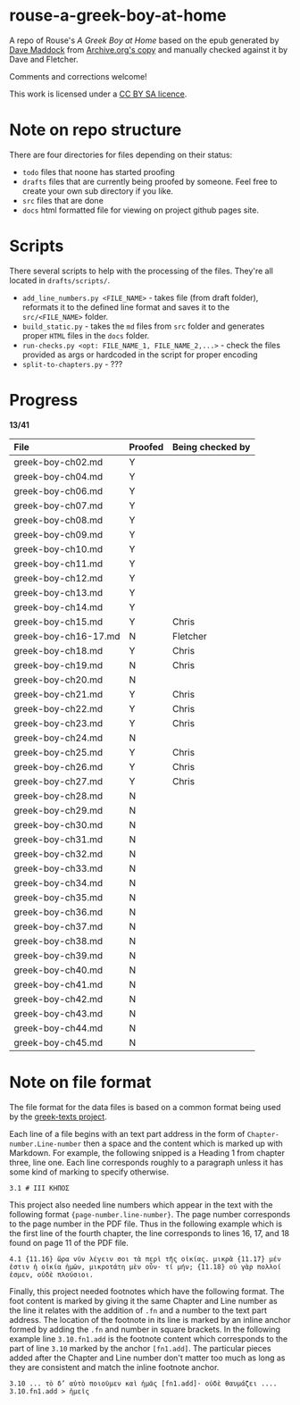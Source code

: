# rouse-a-greek-boy-at-home

A repo of Rouse's *A Greek Boy at Home* based on the epub generated by [Dave Maddock](https://github.com/dmaddock1) from [Archive.org's copy](https://archive.org/details/greekboyathomest01rousuoft) and manually checked against it by  Dave and Fletcher.

Comments and corrections welcome!

This work is licensed under a [CC BY SA licence](https://creativecommons.org/licenses/by-sa/4.0/).



# Note on repo structure

There are four directories for files depending on their status:

* `todo` files that noone has started proofing
* `drafts` files that are currently being proofed by someone. Feel free to create your own sub directory if you like.
* `src` files that are done
* `docs` html formatted file for viewing on project github pages site.

# Scripts
There several scripts to help with the processing of the files. They're all located in `drafts/scripts/`.
* `add_line_numbers.py <FILE_NAME>` - takes file (from draft folder), reformats it to the defined line format and saves it to the `src/<FILE_NAME>` folder.
* `build_static.py` - takes the `md` files from `src` folder and generates proper `HTML` files in the `docs` folder.
* `run-checks.py <opt: FILE_NAME_1, FILE_NAME_2,...>` - check the files provided as args or hardcoded in the script for proper encoding
* `split-to-chapters.py` - ???

# Progress

**13/41**

| File | Proofed | Being checked by |
|:--- |:--- |:---|
| greek-boy-ch02.md | Y |  |
| greek-boy-ch04.md | Y |  |
| greek-boy-ch06.md | Y |  |
| greek-boy-ch07.md | Y |  |
| greek-boy-ch08.md | Y |  |
| greek-boy-ch09.md | Y |  |
| greek-boy-ch10.md | Y |  |
| greek-boy-ch11.md | Y |  |
| greek-boy-ch12.md | Y |  |
| greek-boy-ch13.md | Y |  |
| greek-boy-ch14.md | Y |  |
| greek-boy-ch15.md | Y | Chris |
| greek-boy-ch16-17.md | N | Fletcher |
| greek-boy-ch18.md | Y | Chris |
| greek-boy-ch19.md | N | Chris |
| greek-boy-ch20.md | N |  |
| greek-boy-ch21.md | Y | Chris |
| greek-boy-ch22.md | Y | Chris |
| greek-boy-ch23.md | Y | Chris |
| greek-boy-ch24.md | N |  |
| greek-boy-ch25.md | Y | Chris |
| greek-boy-ch26.md | Y | Chris |
| greek-boy-ch27.md | Y | Chris |
| greek-boy-ch28.md | N |  |
| greek-boy-ch29.md | N |  |
| greek-boy-ch30.md | N |  |
| greek-boy-ch31.md | N |  |
| greek-boy-ch32.md | N |  |
| greek-boy-ch33.md | N |  |
| greek-boy-ch34.md | N |  |
| greek-boy-ch35.md | N |  |
| greek-boy-ch36.md | N |  |
| greek-boy-ch37.md | N |  |
| greek-boy-ch38.md | N |  |
| greek-boy-ch39.md | N |  |
| greek-boy-ch40.md | N |  |
| greek-boy-ch41.md | N |  |
| greek-boy-ch42.md | N |  |
| greek-boy-ch43.md | N |  |
| greek-boy-ch44.md | N |  |
| greek-boy-ch45.md | N |  |

# Note on file format

The file format for the data files is based on a common format being used by the [greek-texts project](https://jtauber.github.io/greek-texts/).

Each line of a file begins with an text part address in the form of `Chapter-number.Line-number` then a space and the content which is marked up with Markdown. For example, the following snipped is a Heading 1 from chapter three, line one. Each line corresponds roughly to a paragraph unless it has some kind of marking to specify otherwise.

```
3.1 # III ΚΗΠΟΣ
```

This project also needed line numbers which appear in the text with the following format `{page-number.line-number}`. The page number corresponds to the page number in the PDF file. Thus in the following example which is the first line of the fourth chapter, the line corresponds to lines 16, 17, and 18 found on page 11 of the PDF file.

```
4.1 {11.16} ὥρα νῦν λέγειν σοι τὰ περὶ τῆς οἰκίας. μικρὰ {11.17} μέν ἐστιν ἡ οἰκία ἡμῶν, μικροτάτη μὲν οὖν· τί μήν; {11.18} οὐ γὰρ πολλοί ἐσμεν, οὐδὲ πλούσιοι.
```

Finally, this project needed footnotes which have the following format. The foot content is marked by giving it the same Chapter and Line number as the line it relates with the addition of `.fn` and a number to the text part address. The location of the footnote in its line is marked by an inline anchor formed by adding the `.fn` and number in square brackets. In the following example line `3.10.fn1.add` is the footnote content which corresponds to the part of line `3.10` marked by the anchor `[fn1.add]`. The particular pieces added after the Chapter and Line number don't matter too much as long as they are consistent and match the inline footnote anchor.

```
3.10 ... τὸ δ’ αὐτὸ ποιοῦμεν καὶ ἡμᾶς [fn1.add]· οὐδὲ θαυμάζει ....
3.10.fn1.add > ἡμεῖς
```
